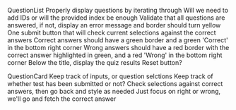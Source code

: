 QuestionList
Properly display questions by iterating through
Will we need to add IDs or will the provided index be enough
Validate that all questions are answered, if not, display an error message and border should turn yellow
One submit button that will check current selections against the correct answers
Correct answers should have a green border and a green 'Correct' in the bottom right corner
Wrong answers should have a red border with the correct answer highlighted in green, and a red 'Wrong' in the bottom right corner
Below the title, display the quiz results
Reset button?

QuestionCard
Keep track of inputs, or question selctions
Keep track of whether test has been submitted or not?
Check selections against correct answers, then go back and style as needed
Just focus on right or wrong, we'll go and fetch the correct answer
